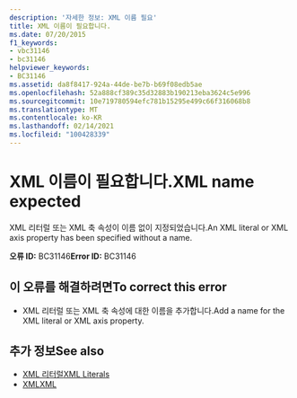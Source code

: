 ```yaml
---
description: '자세한 정보: XML 이름 필요'
title: XML 이름이 필요합니다.
ms.date: 07/20/2015
f1_keywords:
- vbc31146
- bc31146
helpviewer_keywords:
- BC31146
ms.assetid: da8f8417-924a-44de-be7b-b69f08edb5ae
ms.openlocfilehash: 52a888cf389c35d32883b190213eba3624c5e996
ms.sourcegitcommit: 10e719780594efc781b15295e499c66f316068b8
ms.translationtype: MT
ms.contentlocale: ko-KR
ms.lasthandoff: 02/14/2021
ms.locfileid: "100428339"
---
```

# <a name="xml-name-expected"></a><span data-ttu-id="fcc76-103">XML 이름이 필요합니다.</span><span class="sxs-lookup"><span data-stu-id="fcc76-103">XML name expected</span></span>

<span data-ttu-id="fcc76-104">XML 리터럴 또는 XML 축 속성이 이름 없이 지정되었습니다.</span><span class="sxs-lookup"><span data-stu-id="fcc76-104">An XML literal or XML axis property has been specified without a name.</span></span>  
  
 <span data-ttu-id="fcc76-105">**오류 ID:** BC31146</span><span class="sxs-lookup"><span data-stu-id="fcc76-105">**Error ID:** BC31146</span></span>  
  
## <a name="to-correct-this-error"></a><span data-ttu-id="fcc76-106">이 오류를 해결하려면</span><span class="sxs-lookup"><span data-stu-id="fcc76-106">To correct this error</span></span>  
  
- <span data-ttu-id="fcc76-107">XML 리터럴 또는 XML 축 속성에 대한 이름을 추가합니다.</span><span class="sxs-lookup"><span data-stu-id="fcc76-107">Add a name for the XML literal or XML axis property.</span></span>  
  
## <a name="see-also"></a><span data-ttu-id="fcc76-108">추가 정보</span><span class="sxs-lookup"><span data-stu-id="fcc76-108">See also</span></span>

- [<span data-ttu-id="fcc76-109">XML 리터럴</span><span class="sxs-lookup"><span data-stu-id="fcc76-109">XML Literals</span></span>](../language-reference/xml-literals/index.md)
- [<span data-ttu-id="fcc76-110">XML</span><span class="sxs-lookup"><span data-stu-id="fcc76-110">XML</span></span>](../programming-guide/language-features/xml/index.md)
